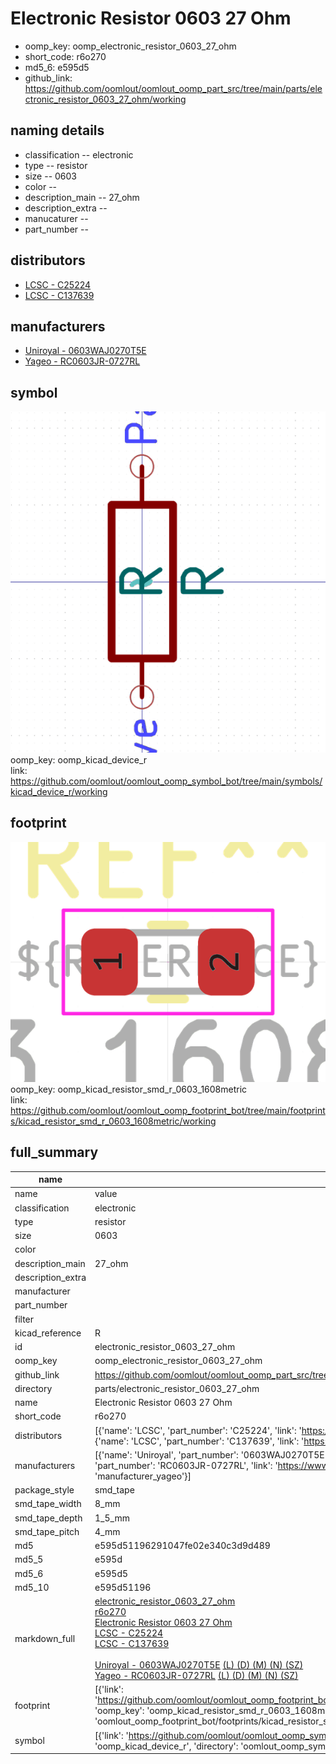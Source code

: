 # Electronic Resistor 0603 27 Ohm

  
* oomp_key: oomp_electronic_resistor_0603_27_ohm 
* short_code: r6o270
* md5_6: e595d5  
* github_link: https://github.com/oomlout/oomlout_oomp_part_src/tree/main/parts/electronic_resistor_0603_27_ohm/working  
## naming details
* classification -- electronic
* type -- resistor
* size -- 0603
* color -- 
* description_main -- 27_ohm
* description_extra -- 
* manucaturer -- 
* part_number -- 

## distributors
* [LCSC - C25224](https://lcsc.com/product-detail/C25224.html)  
* [LCSC - C137639](https://lcsc.com/product-detail/C137639.html)  

## manufacturers
* [Uniroyal - 0603WAJ0270T5E]()  
* [Yageo - RC0603JR-0727RL](https://www.yageo.com/en/Chart/Download/pdf/RC0603JR-0727RL)  

## symbol

![](symbol/0/working/working_600.png)  
oomp_key: oomp_kicad_device_r  
link: https://github.com/oomlout/oomlout_oomp_symbol_bot/tree/main/symbols/kicad_device_r/working  

## footprint

![](footprint/0/working/working_600.png)  
oomp_key: oomp_kicad_resistor_smd_r_0603_1608metric  
link: https://github.com/oomlout/oomlout_oomp_footprint_bot/tree/main/footprints/kicad_resistor_smd_r_0603_1608metric/working  

## full_summary
| name | value | 
| --- | --- | 
| name | value | 
| classification | electronic | 
| type | resistor | 
| size | 0603 | 
| color |  | 
| description_main | 27_ohm | 
| description_extra |  | 
| manufacturer |  | 
| part_number |  | 
| filter |  | 
| kicad_reference | R | 
| id | electronic_resistor_0603_27_ohm | 
| oomp_key | oomp_electronic_resistor_0603_27_ohm | 
| github_link | https://github.com/oomlout/oomlout_oomp_part_src/tree/main/parts/electronic_resistor_0603_27_ohm/working | 
| directory | parts/electronic_resistor_0603_27_ohm | 
| name | Electronic Resistor 0603 27 Ohm | 
| short_code | r6o270 | 
| distributors | [{'name': 'LCSC', 'part_number': 'C25224', 'link': 'https://lcsc.com/product-detail/C25224.html', 'id': 'distributor_lcsc'}, {'name': 'LCSC', 'part_number': 'C137639', 'link': 'https://lcsc.com/product-detail/C137639.html', 'id': 'distributor_lcsc'}] | 
| manufacturers | [{'name': 'Uniroyal', 'part_number': '0603WAJ0270T5E', 'link': '', 'id': 'manufacturer_uniroyal'}, {'name': 'Yageo', 'part_number': 'RC0603JR-0727RL', 'link': 'https://www.yageo.com/en/Chart/Download/pdf/RC0603JR-0727RL', 'id': 'manufacturer_yageo'}] | 
| package_style | smd_tape | 
| smd_tape_width | 8_mm | 
| smd_tape_depth | 1_5_mm | 
| smd_tape_pitch | 4_mm | 
| md5 | e595d51196291047fe02e340c3d9d489 | 
| md5_5 | e595d | 
| md5_6 | e595d5 | 
| md5_10 | e595d51196 | 
| markdown_full | [electronic_resistor_0603_27_ohm](https://github.com/oomlout/oomlout_oomp_part_src/tree/main/parts/electronic_resistor_0603_27_ohm/working)<br>[r6o270](https://github.com/oomlout/oomlout_oomp_part_src/tree/main/parts/electronic_resistor_0603_27_ohm/working)<br>[Electronic Resistor 0603 27 Ohm](https://github.com/oomlout/oomlout_oomp_part_src/tree/main/parts/electronic_resistor_0603_27_ohm/working)<br>[LCSC - C25224<br>](https://lcsc.com/product-detail/C25224.html)[LCSC - C137639<br>](https://lcsc.com/product-detail/C137639.html)<br>[Uniroyal - 0603WAJ0270T5E]() [(L)  ](https://www.lcsc.com/search?q=0603WAJ0270T5E)[(D)  ](https://www.digikey.com/en/products?keywords=0603WAJ0270T5E)[(M)  ](https://www.mouser.com/Search/Refine?Keyword=0603WAJ0270T5E)[(N)  ](https://www.newark.com/search?st=0603WAJ0270T5E)[(SZ)  ](https://so.szlcsc.com/global.html?k=0603WAJ0270T5E)<br>[Yageo - RC0603JR-0727RL](https://www.yageo.com/en/Chart/Download/pdf/RC0603JR-0727RL) [(L)  ](https://www.lcsc.com/search?q=RC0603JR-0727RL)[(D)  ](https://www.digikey.com/en/products?keywords=RC0603JR-0727RL)[(M)  ](https://www.mouser.com/Search/Refine?Keyword=RC0603JR-0727RL)[(N)  ](https://www.newark.com/search?st=RC0603JR-0727RL)[(SZ)  ](https://so.szlcsc.com/global.html?k=RC0603JR-0727RL)<br> | 
| footprint | [{'link': 'https://github.com/oomlout/oomlout_oomp_footprint_bot/tree/main/foootprntss/kicad_resistor_smd_r_0603_1608metric', 'oomp_key': 'oomp_kicad_resistor_smd_r_0603_1608metric', 'directory': 'oomlout_oomp_footprint_bot/footprints/kicad_resistor_smd_r_0603_1608metric//working/working.kicad_mod'}] | 
| symbol | [{'link': 'https://github.com/oomlout/oomlout_oomp_symbol_bot/tree/main/symbols/kicad_device_r', 'oomp_key': 'oomp_kicad_device_r', 'directory': 'oomlout_oomp_symbol_bot/symbols/kicad_device_r//working/working.kicad_sym'}] | 
